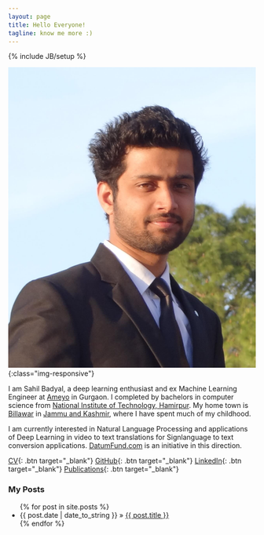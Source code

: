 ```yaml
---
layout: page
title: Hello Everyone!
tagline: know me more :)
---
```

{% include JB/setup %}

<style type="text/css">
  .btn {
    background-color: #BADA55;
    border: none;
    color: white;
    padding: 15px 32px;
    text-align: center;
    text-decoration: none;
    display: inline-block;
    font-size: 16px;
  }

  .img-responsive {
    width: 24%;
    float: left;
    padding-right: 4%;
  }
</style>

![sahilbadyal](assets/images/sahil_badyal.JPG){:class="img-responsive"}


I am Sahil Badyal, a deep learning enthusiast and ex Machine Learning Engineer at [Ameyo](https://www.ameyo.com) in Gurgaon. I completed by bachelors in computer science from [National Institute of Technology, Hamirpur](http://nith.ac.in). My home town is [Billawar](http://en.wikipedia.org/wiki/Billawar) in [Jammu and Kashmir](http://en.wikipedia.org/wiki/Jammu_and_Kashmir), where I have spent much of my childhood.

I am currently interested in Natural Language Processing and applications of Deep Learning in video to text translations for Signlanguage to text conversion applications. [DatumFund.com](https://www.datumfund.com) is an initiative in this direction.

[CV](https://s3-ap-southeast-1.amazonaws.com/sahilbprojects/my-blog/Sahil_Badyal_resume.pdf){: .btn target="_blank"} [GitHub](https://github.com/sahilbadyal){: .btn target="_blank"}  [LinkedIn](https://www.linkedin.com/in/sahilbadyal){: .btn target="_blank"} [Publications](https://scholar.google.co.in/citations?hl=en&user=T65KqaMAAAAJ){: .btn target="_blank"}
 

### My Posts ###

<ul class="posts">
  {% for post in site.posts %}
    <li><span>{{ post.date | date_to_string }}</span> &raquo; <a href="{{ BASE_PATH }}{{ post.url }}">{{ post.title }}</a></li>
  {% endfor %}
</ul>

